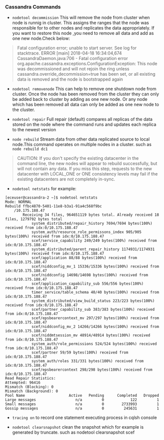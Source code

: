 ### Cassandra Commands

- `nodetool decommission`  This will remove the node from cluster when node is runnig in cluster.
This assigns the ranges that the node was responsible for to other nodes and replicates the data appropriately.
If you want to restore this node ,you need to remove all data and add as one new node.Check below:

>Fatal configuration error; unable to start server.  See log for stacktrace.
>ERROR [main] 2018-04-18 16:34:04,674 CassandraDaemon.java:706 - Fatal configuration error
>org.apache.cassandra.exceptions.ConfigurationException: This node was decommissioned and will not rejoin the ring unless cassandra.override_decommission=true has been set, or all existing data is removed and the node is bootstrapped again




- `nodetool removenode` This can help to remove one shutdown node from cluster.
Once the node has been removed from the cluster they can only be added back to cluster by adding as one new node.
Or any node which has been removed all data can only be added as one new node to the cluster.


- `nodetool repair`
Full repair (default) compares all replicas of the data stored on the node where the command runs and updates each replica to the newest version

- `node rebuild`  Stream data from other data replicated source to local node.This command operates on multiple nodes in a cluster.
such as `node rebuild dc1` 


>CAUTION:
>If you don't specify the existing datacenter in the command line, the new nodes will appear to rebuild successfully, but will not contain any data.
>If you miss this step, requests to the new datacenter with LOCAL_ONE or ONE consistency levels may fail if the existing datacenters are not completely in-sync.




- `nodetool netstats`
for example:
```
[eceuser@cassandra-2 ~]$ nodetool netstats
Mode: NORMAL
Rebuild ffbc4870-5401-11e8-b3a1-91a4c568f9bc
    /10.175.188.47
        Receiving 34 files, 964651119 bytes total. Already received 18 files, 1279792 bytes total
            system_distributed/repair_history 7694/7694 bytes(100%) received from idx:0/10.175.188.47
            system_auth/resource_role_permissons_index 905/905 bytes(100%) received from idx:0/10.175.188.47
            scef/service_capability 249/249 bytes(100%) received from idx:0/10.175.188.47
            system_distributed/parent_repair_history 1174931/1174931 bytes(100%) received from idx:0/10.175.188.47
            scef/application 88/88 bytes(100%) received from idx:0/10.175.188.47
            scef/niddconfig_mv_1 15336/15336 bytes(100%) received from idx:0/10.175.188.47
            scef/niddconfig 14698/14698 bytes(100%) received from idx:0/10.175.188.47
            scef/application_capability_sub 556/556 bytes(100%) received from idx:0/10.175.188.47
            timer_service/table_schema 40/40 bytes(100%) received from idx:0/10.175.188.47
            system_distributed/view_build_status 223/223 bytes(100%) received from idx:0/10.175.188.47
            scef/partner_capability_sub 383/383 bytes(100%) received from idx:0/10.175.188.47
            scef/epsbearercontext_mv 297/297 bytes(100%) received from idx:0/10.175.188.47
            scef/niddconfig_mv_2 14266/14266 bytes(100%) received from idx:0/10.175.188.47
            scef/niddmtsession_mv 48914/48914 bytes(100%) received from idx:0/10.175.188.47
            system_auth/role_permissions 524/524 bytes(100%) received from idx:0/10.175.188.47
            scef/partner 59/59 bytes(100%) received from idx:0/10.175.188.47
            system_auth/roles 331/331 bytes(100%) received from idx:0/10.175.188.47
            scef/epsbearercontext 298/298 bytes(100%) received from idx:0/10.175.188.47
Read Repair Statistics:
Attempted: 96416
Mismatch (Blocking): 0
Mismatch (Background): 0
Pool Name                    Active   Pending      Completed   Dropped
Large messages                  n/a         0            122         1
Small messages                  n/a         0        2733993         1
Gossip messages                 n/a         0         245631         1
```

- `tracing on` to record one statement executing process in cqlsh console

- `nodetool clearsnapshot`  clean the snapshot which for example is generated by truncate.
    such as nodetool clearsnapshot scef



